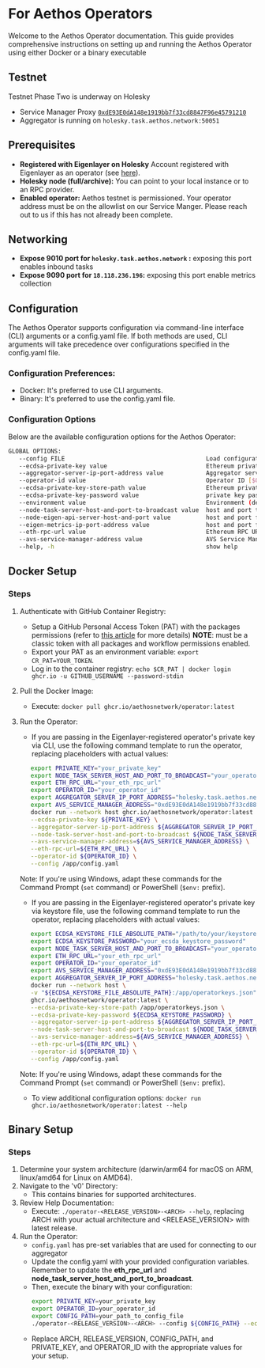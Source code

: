 # For Aethos Operators
Welcome to the Aethos Operator documentation. This guide provides comprehensive instructions on setting up and running
the Aethos Operator using either Docker or a binary executable

## Testnet
Testnet Phase Two is underway on Holesky 
- Service Manager Proxy [```0xdE93E0dA148e1919bb7f33cd8847F96e45791210```](https://holesky.etherscan.io/address/0xdE93E0dA148e1919bb7f33cd8847F96e45791210)
- Aggregator is running on ```holesky.task.aethos.network:50051```

## Prerequisites
* **Registered with Eigenlayer on Holesky** Account registered with Eigenlayer as an operator (see [here](https://docs.eigenlayer.xyz/eigenlayer/operator-guides/operator-installation)).
* **Holesky node (full/archive):** You can point to your local instance or to an RPC provider.
* **Enabled operator:** Aethos testnet is permissioned. Your operator address must be on the allowlist on our Service Manger. Please reach out to us if this has not already been complete.

## Networking
* **Expose 9010 port for `holesky.task.aethos.network` :** exposing this port enables inbound tasks
* **Expose 9090 port for `18.118.236.196`:** exposing this port enable metrics collection
  
## Configuration
The Aethos Operator supports configuration via command-line interface (CLI) arguments or a config.yaml file.
If both methods are used, CLI arguments will take precedence over configurations specified in the config.yaml file.

### Configuration Preferences:
* Docker: It's preferred to use CLI arguments.
* Binary: It's preferred to use the config.yaml file.

### Configuration Options
Below are the available configuration options for the Aethos Operator:

```sh
GLOBAL OPTIONS:
   --config FILE                                        Load configuration from FILE
   --ecdsa-private-key value                            Ethereum private key for signing messages [$ECDSA_PRIVATE_KEY]
   --aggregator-server-ip-port-address value            Aggregator server IP:PORT address [$AGGREGATOR_SERVER_IP_PORT_ADDRESS]
   --operator-id value                                  Operator ID [$OPERATOR_ID]
   --ecdsa-private-key-store-path value                 Ethereum private key store path [$ECDSA_PRIVATE_KEY_STORE_PATH]
   --ecdsa-private-key-password value                   private key password for the key store file [$ECDSA_PRIVATE_KEY_PASSWORD]
   --environment value                                  Environment (development, production) [$ENVIRONMENT]
   --node-task-server-host-and-port-to-broadcast value  host and port to receive broadcast messages on [$NODE_TASK_SERVER_HOST_AND_PORT_TO_BROADCAST]
   --node-eigen-api-server-host-and-port value          host and port for eigen api server [$NODE_EIGEN_API_SERVER_HOST_AND_PORT]
   --eigen-metrics-ip-port-address value                host and port for metrics server [$EIGEN_METRICS_IP_PORT_ADDRESS]
   --eth-rpc-url value                                  Ethereum RPC URL [$ETH_RPC_URL]
   --avs-service-manager-address value                  AVS Service Manager contract address [$AVS_SERVICE_MANAGER_ADDRESS]
   --help, -h                                           show help
```

## Docker Setup
### Steps
1. Authenticate with GitHub Container Registry:
   * Setup a GitHub Personal Access Token (PAT) with the packages permissions (refer to [this article](https://docs.github.com/en/packages/working-with-a-github-packages-registry/working-with-the-container-registry) for more details) **NOTE**: must be a classic token with all packages and workflow permissions enabled.
   * Export your PAT as an environment variable: `export CR_PAT=YOUR_TOKEN`.
   * Log in to the container registry: `echo $CR_PAT | docker login ghcr.io -u GITHUB_USERNAME --password-stdin`
2. Pull the Docker Image:
   * Execute: `docker pull ghcr.io/aethosnetwork/operator:latest`

3. Run the Operator:
      * If you are passing in the Eigenlayer-registered operator's private key via CLI, use the following command template to run the operator, replacing placeholders with actual values:
   ```sh 
      export PRIVATE_KEY="your_private_key"
      export NODE_TASK_SERVER_HOST_AND_PORT_TO_BROADCAST="your_operator_ip_addr_and_tasks_port"
      export ETH_RPC_URL="your_eth_rpc_url"
      export OPERATOR_ID="your_operator_id"
      export AGGREGATOR_SERVER_IP_PORT_ADDRESS="holesky.task.aethos.network:50051"
      export AVS_SERVICE_MANAGER_ADDRESS="0xdE93E0dA148e1919bb7f33cd8847F96e45791210"
      docker run --network host ghcr.io/aethosnetwork/operator:latest \
      --ecdsa-private-key ${PRIVATE_KEY} \
      --aggregator-server-ip-port-address ${AGGREGATOR_SERVER_IP_PORT_ADDRESS} \
      --node-task-server-host-and-port-to-broadcast ${NODE_TASK_SERVER_HOST_AND_PORT_TO_BROADCAST} \
      --avs-service-manager-address=${AVS_SERVICE_MANAGER_ADDRESS} \
      --eth-rpc-url=${ETH_RPC_URL} \
      --operator-id ${OPERATOR_ID} \
      --config /app/config.yaml

    ```
   Note: If you're using Windows, adapt these commands for the Command Prompt (`set` command) or PowerShell (`$env:` prefix).
      
      * If you are passing in the Eigenlayer-registered operator's private key via keystore file, use the following command template to run the operator, replacing placeholders with actual values:
   ```sh
      export ECDSA_KEYSTORE_FILE_ABSOLUTE_PATH="/path/to/your/keystore/file.json"
      export ECDSA_KEYSTORE_PASSWORD="your_ecsda_keystore_password"
      export NODE_TASK_SERVER_HOST_AND_PORT_TO_BROADCAST="your_operator_ip_addr_and_tasks_port"
      export ETH_RPC_URL="your_eth_rpc_url"
      export OPERATOR_ID="your_operator_id"
      export AVS_SERVICE_MANAGER_ADDRESS="0xdE93E0dA148e1919bb7f33cd8847F96e45791210"
      export AGGREGATOR_SERVER_IP_PORT_ADDRESS="holesky.task.aethos.network:50051"
      docker run --network host \
      -v "${ECDSA_KEYSTORE_FILE_ABSOLUTE_PATH}:/app/operatorkeys.json" \
      ghcr.io/aethosnetwork/operator:latest \
      --ecdsa-private-key-store-path /app/operatorkeys.json \
      --ecdsa-private-key-password ${ECDSA_KEYSTORE_PASSWORD} \
      --aggregator-server-ip-port-address ${AGGREGATOR_SERVER_IP_PORT_ADDRESS} \
      --node-task-server-host-and-port-to-broadcast ${NODE_TASK_SERVER_HOST_AND_PORT_TO_BROADCAST} \
      --avs-service-manager-address=${AVS_SERVICE_MANAGER_ADDRESS} \
      --eth-rpc-url=${ETH_RPC_URL} \
      --operator-id ${OPERATOR_ID} \
      --config /app/config.yaml
   ```
   Note: If you're using Windows, adapt these commands for the Command Prompt (`set` command) or PowerShell (`$env:` prefix).
   
   * To view additional configuration options: `docker run ghcr.io/aethosnetwork/operator:latest --help`


## Binary Setup

### Steps
1. Determine your system architecture (darwin/arm64 for macOS on ARM, linux/amd64 for Linux on AMD64).
2. Navigate to the 'v0' Directory:
   * This contains binaries for supported architectures.
3. Review Help Documentation:
   * Execute: `./operator-<RELEASE_VERSION>-<ARCH> --help`, replacing ARCH with your actual architecture and <RELEASE_VERSION> with latest release.
4. Run the Operator:
   * ```config.yaml``` has pre-set variables that are used for connecting to our aggregator
   * Update the config.yaml with your provided configuration variables. Remember to update the **eth_rpc_url** and **node_task_server_host_and_port_to_broadcast**.
   * Then, execute the binary with your configuration:
      ```sh
      export PRIVATE_KEY=your_private_key
      export OPERATOR_ID=your_operator_id
      export CONFIG_PATH=your_path_to_config_file
      ./operator-<RELEASE_VERSION>-<ARCH> --config ${CONFIG_PATH} --ecdsa-private-key ${PRIVATE_KEY} --operator-id ${OPERATOR_ID}
      ```
   * Replace ARCH, RELEASE_VERSION, CONFIG_PATH, and PRIVATE_KEY, and OPERATOR_ID with the appropriate values for your setup.
   
   
